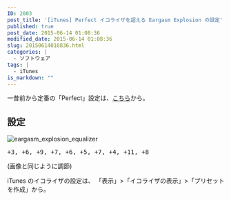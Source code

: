 ```yaml
---
ID: 2003
post_title: '[iTunes] Perfect イコライザを超える Eargasm Explosion の設定'
published: true
post_date: 2015-06-14 01:08:36
modified_date: 2015-06-14 01:08:36
slug: 20150614010836.html
categories: |
  - ソフトウェア
tags: |
  - iTunes
is_markdown: ""
---
```

一昔前から定番の「Perfect」設定は、<a href="https://b.0218.jp/20061101025558.html">こちら</a>から。
<!--more-->
<h2>設定</h2>
<img alt="eargasm_explosion_equalizer" src="[cfview name='img_1']">
<pre>+3, +6, +9, +7, +6, +5, +7, +4, +11, +8</pre>
(画像と同じように調節)

iTunes のイコライザの設定は、
「表示」>「イコライザの表示」>「プリセットを作成」から。